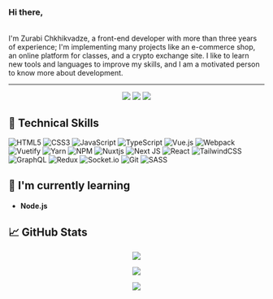### Hi there,
</br>
I'm Zurabi Chkhikvadze, a front-end developer with more than three years of experience; I'm implementing many projects like an e-commerce shop, an online platform for classes, and a crypto exchange site.
I like to learn new tools and languages to improve my skills, and I am a motivated person to know more about development. 

<hr>

<p align="center">
 <img src="https://badges.pufler.dev/visits/ZuieS/ZuieS"/> 
 <img src="https://badges.pufler.dev/repos/ZuieS"/>
 <img src="https://badges.pufler.dev/commits/monthly/ZuieS" />
</p>

## 💼 Technical Skills
![HTML5](https://img.shields.io/badge/html5-%23E34F26.svg?style=for-the-badge&logo=html5&logoColor=white)
![CSS3](https://img.shields.io/badge/css3-%231572B6.svg?style=for-the-badge&logo=css3&logoColor=white)
![JavaScript](https://img.shields.io/badge/javascript-%23323330.svg?style=for-the-badge&logo=javascript&logoColor=%23F7DF1E)
![TypeScript](https://img.shields.io/badge/typescript-%23007ACC.svg?style=for-the-badge&logo=typescript&logoColor=white)
![Vue.js](https://img.shields.io/badge/vuejs-%2335495e.svg?style=for-the-badge&logo=vuedotjs&logoColor=%234FC08D)
![Webpack](https://img.shields.io/badge/webpack-%238DD6F9.svg?style=for-the-badge&logo=webpack&logoColor=black)
![Vuetify](https://img.shields.io/badge/Vuetify-1867C0?style=for-the-badge&logo=vuetify&logoColor=AEDDFF)
![Yarn](https://img.shields.io/badge/yarn-%232C8EBB.svg?style=for-the-badge&logo=yarn&logoColor=white)
![NPM](https://img.shields.io/badge/NPM-%23000000.svg?style=for-the-badge&logo=npm&logoColor=white)
![Nuxtjs](https://img.shields.io/badge/Nuxt-002E3B?style=for-the-badge&logo=nuxtdotjs&logoColor=#00DC82)
![Next JS](https://img.shields.io/badge/Next-black?style=for-the-badge&logo=next.js&logoColor=white)
![React](https://img.shields.io/badge/react-%2320232a.svg?style=for-the-badge&logo=react&logoColor=%2361DAFB)
![TailwindCSS](https://img.shields.io/badge/tailwindcss-%2338B2AC.svg?style=for-the-badge&logo=tailwind-css&logoColor=white)
![GraphQL](https://img.shields.io/badge/-GraphQL-E10098?style=for-the-badge&logo=graphql&logoColor=white)
![Redux](https://img.shields.io/badge/redux-%23593d88.svg?style=for-the-badge&logo=redux&logoColor=white)
![Socket.io](https://img.shields.io/badge/Socket.io-black?style=for-the-badge&logo=socket.io&badgeColor=010101)
![Git](https://img.shields.io/badge/git-%23F05033.svg?style=for-the-badge&logo=git&logoColor=white)
![SASS](https://img.shields.io/badge/SASS-hotpink.svg?style=for-the-badge&logo=SASS&logoColor=white)

## 🌱 I'm currently learning
- <h4>Node.js</h4>

## 📈 GitHub Stats 
<p align = "center">
      <img src = "https://github-readme-stats.vercel.app/api/top-langs/?username=ZuieS&theme=tokyonight&layout=compact">
</p>
<p align = "center">
      <img  src = "https://github-readme-stats.vercel.app/api?username=ZuieS&show_icons=true&theme=tokyonight">
</p>

<p align = "center">
     <img src = "https://github-readme-streak-stats.herokuapp.com/?user=ZuieS&theme=tokyonight">
</p>
